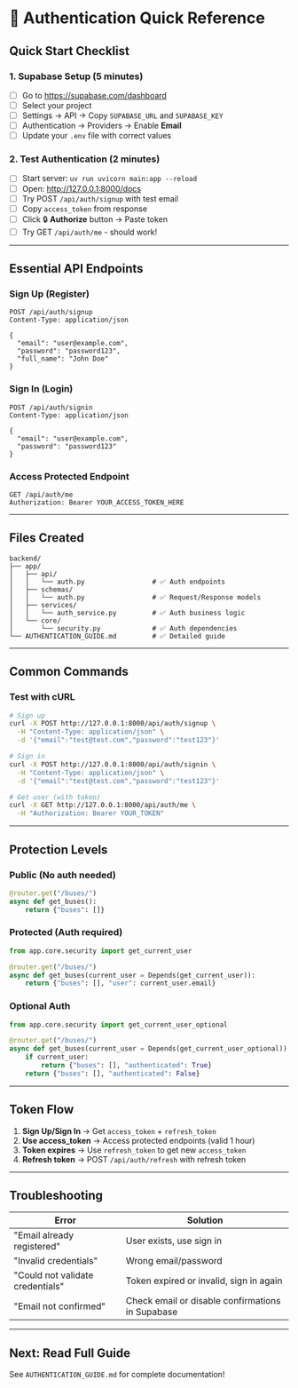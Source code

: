 # 🔑 Authentication Quick Reference

## Quick Start Checklist

### 1. Supabase Setup (5 minutes)
- [ ] Go to https://supabase.com/dashboard
- [ ] Select your project
- [ ] Settings → API → Copy `SUPABASE_URL` and `SUPABASE_KEY`
- [ ] Authentication → Providers → Enable **Email**
- [ ] Update your `.env` file with correct values

### 2. Test Authentication (2 minutes)
- [ ] Start server: `uv run uvicorn main:app --reload`
- [ ] Open: http://127.0.0.1:8000/docs
- [ ] Try POST `/api/auth/signup` with test email
- [ ] Copy `access_token` from response
- [ ] Click 🔒 **Authorize** button → Paste token
- [ ] Try GET `/api/auth/me` - should work!

---

## Essential API Endpoints

### Sign Up (Register)
```http
POST /api/auth/signup
Content-Type: application/json

{
  "email": "user@example.com",
  "password": "password123",
  "full_name": "John Doe"
}
```

### Sign In (Login)
```http
POST /api/auth/signin
Content-Type: application/json

{
  "email": "user@example.com",
  "password": "password123"
}
```

### Access Protected Endpoint
```http
GET /api/auth/me
Authorization: Bearer YOUR_ACCESS_TOKEN_HERE
```

---

## Files Created

```
backend/
├── app/
│   ├── api/
│   │   └── auth.py                 # ✅ Auth endpoints
│   ├── schemas/
│   │   └── auth.py                 # ✅ Request/Response models
│   ├── services/
│   │   └── auth_service.py         # ✅ Auth business logic
│   └── core/
│       └── security.py             # ✅ Auth dependencies
└── AUTHENTICATION_GUIDE.md         # ✅ Detailed guide
```

---

## Common Commands

### Test with cURL
```bash
# Sign up
curl -X POST http://127.0.0.1:8000/api/auth/signup \
  -H "Content-Type: application/json" \
  -d '{"email":"test@test.com","password":"test123"}'

# Sign in
curl -X POST http://127.0.0.1:8000/api/auth/signin \
  -H "Content-Type: application/json" \
  -d '{"email":"test@test.com","password":"test123"}'

# Get user (with token)
curl -X GET http://127.0.0.1:8000/api/auth/me \
  -H "Authorization: Bearer YOUR_TOKEN"
```

---

## Protection Levels

### Public (No auth needed)
```python
@router.get("/buses/")
async def get_buses():
    return {"buses": []}
```

### Protected (Auth required)
```python
from app.core.security import get_current_user

@router.get("/buses/")
async def get_buses(current_user = Depends(get_current_user)):
    return {"buses": [], "user": current_user.email}
```

### Optional Auth
```python
from app.core.security import get_current_user_optional

@router.get("/buses/")
async def get_buses(current_user = Depends(get_current_user_optional)):
    if current_user:
        return {"buses": [], "authenticated": True}
    return {"buses": [], "authenticated": False}
```

---

## Token Flow

1. **Sign Up/Sign In** → Get `access_token` + `refresh_token`
2. **Use access_token** → Access protected endpoints (valid 1 hour)
3. **Token expires** → Use `refresh_token` to get new `access_token`
4. **Refresh token** → POST `/api/auth/refresh` with refresh token

---

## Troubleshooting

| Error | Solution |
|-------|----------|
| "Email already registered" | User exists, use sign in |
| "Invalid credentials" | Wrong email/password |
| "Could not validate credentials" | Token expired or invalid, sign in again |
| "Email not confirmed" | Check email or disable confirmations in Supabase |

---

## Next: Read Full Guide
See `AUTHENTICATION_GUIDE.md` for complete documentation!
